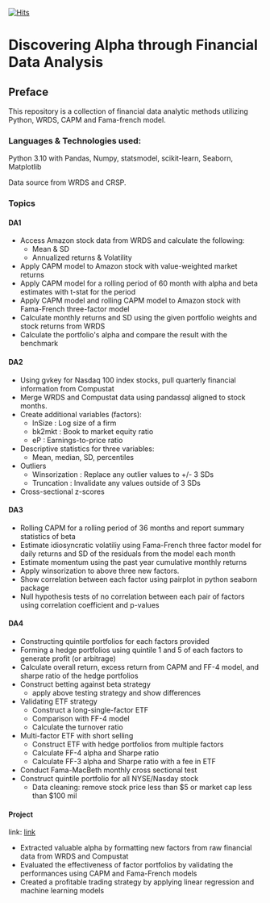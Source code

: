 [![Hits](https://hits.seeyoufarm.com/api/count/incr/badge.svg?url=https%3A%2F%2Fgit.uwaterloo.ca%2Fj22yi%2Fcfm301-financial-data-analytics&count_bg=%23FFBC93&title_bg=%238FC2FF&icon=&icon_color=%23E7E7E7&title=visits&edge_flat=false)](https://hits.seeyoufarm.com)

# Discovering Alpha through Financial Data Analysis

## Preface

This repository is a collection of financial data analytic methods utilizing Python, WRDS, CAPM and Fama-french model.

### Languages & Technologies used:

Python 3.10 with Pandas, Numpy, statsmodel, scikit-learn, Seaborn, Matplotlib

Data source from WRDS and CRSP.

### Topics

#### DA1

* Access Amazon stock data from WRDS and calculate the following:
    - Mean & SD
    - Annualized returns & Volatility
* Apply CAPM model to Amazon stock with value-weighted market returns
* Apply CAPM model for a rolling period of 60 month with alpha and beta estimates with t-stat for the period
* Apply CAPM model and rolling CAPM model to Amazon stock with Fama-French three-factor model
* Calculate monthly returns and SD using the given portfolio weights and stock returns from WRDS
* Calculate the portfolio's alpha and compare the result with the benchmark

#### DA2

* Using gvkey for Nasdaq 100 index stocks, pull quarterly financial information from Compustat
* Merge WRDS and Compustat data using pandassql aligned to stock months.
* Create additional variables (factors):
    - lnSize : Log size of a firm
    - bk2mkt : Book to market equity ratio
    - eP : Earnings-to-price ratio
* Descriptive statistics for three variables:
    - Mean, median, SD, percentiles
* Outliers
    - Winsorization : Replace any outlier values to +/- 3 SDs
    - Truncation : Invalidate any values outside of 3 SDs
* Cross-sectional z-scores

#### DA3

* Rolling CAPM for a rolling period of 36 months and report summary statistics of beta
* Estimate idiosyncratic volatiliy using Fama-French three factor model for daily returns and SD of the residuals from the model each month
* Estimate momentum using the past year cumulative monthly returns
* Apply winsorization to above three new factors.
* Show correlation between each factor using pairplot in python seaborn package
* Null hypothesis tests of no correlation between each pair of factors using correlation coefficient and p-values

#### DA4

* Constructing quintile portfolios for each factors provided
* Forming a hedge portfolios using quintile 1 and 5 of each factors to generate profit (or arbitrage)
* Calculate overall return, excess return from CAPM and FF-4 model, and sharpe ratio of the hedge portfolios
* Construct betting against beta strategy
    - apply above testing strategy and show differences
* Validating ETF strategy
    - Construct a long-single-factor ETF
    - Comparison with FF-4 model
    - Calculate the turnover ratio
* Multi-factor ETF with short selling
    - Construct ETF with hedge portfolios from multiple factors
    - Calculate FF-4 alpha and Sharpe ratio
    - Calculate FF-3 alpha and Sharpe ratio with a fee in ETF
* Conduct Fama-MacBeth monthly cross sectional test
* Construct quintile portfolio for all NYSE/Nasday stock
    - Data cleaning: remove stock price less than $5 or market cap less than $100 mil
 
#### Project 

link: [link](https://git.uwaterloo.ca/j22yi/cfm-final)

* Extracted valuable alpha by formatting new factors from raw financial data from WRDS and Compustat
* Evaluated the effectiveness of factor portfolios by validating the performances using CAPM and Fama-French models
* Created a profitable trading strategy by applying linear regression and machine learning models


